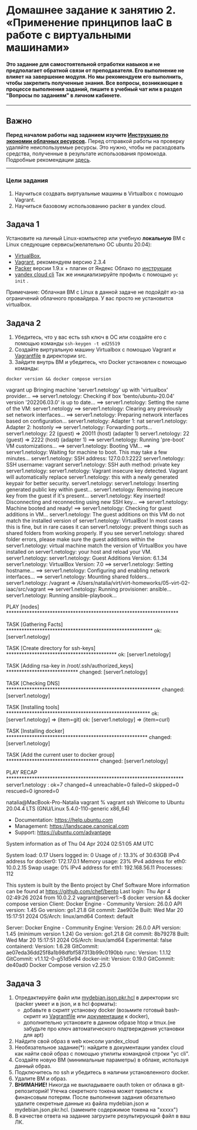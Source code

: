 
# Домашнее задание к занятию 2. «Применение принципов IaaC в работе с виртуальными машинами»

#### Это задание для самостоятельной отработки навыков и не предполагает обратной связи от преподавателя. Его выполнение не влияет на завершение модуля. Но мы рекомендуем его выполнить, чтобы закрепить полученные знания. Все вопросы, возникающие в процессе выполнения заданий, пишите в учебный чат или в раздел "Вопросы по заданиям" в личном кабинете.
---
## Важно

**Перед началом работы над заданием изучите [Инструкцию по экономии облачных ресурсов](https://github.com/netology-code/devops-materials/blob/master/cloudwork.MD).**
Перед отправкой работы на проверку удаляйте неиспользуемые ресурсы.
Это нужно, чтобы не расходовать средства, полученные в результате использования промокода.
Подробные рекомендации [здесь](https://github.com/netology-code/virt-homeworks/blob/virt-11/r/README.md).

---

### Цели задания

1. Научиться создвать виртуальные машины в Virtualbox с помощью Vagrant.
2. Научиться базовому использованию packer в yandex cloud.

   
## Задача 1
Установите на личный Linux-компьютер или учебную **локальную** ВМ с Linux следующие сервисы(желательно ОС ubuntu 20.04):

- [VirtualBox](https://www.virtualbox.org/),
- [Vagrant](https://github.com/netology-code/devops-materials), рекомендуем версию 2.3.4
- [Packer](https://github.com/netology-code/devops-materials/blob/master/README.md) версии 1.9.х + плагин от Яндекс Облако по [инструкции](https://cloud.yandex.ru/docs/tutorials/infrastructure-management/packer-quickstart)
- [уandex cloud cli](https://cloud.yandex.com/ru/docs/cli/quickstart) Так же инициализируйте профиль с помощью ```yc init``` .


Примечание: Облачная ВМ с Linux в данной задаче не подойдёт из-за ограничений облачного провайдера. У вас просто не установится virtualbox.

## Задача 2

1. Убедитесь, что у вас есть ssh ключ в ОС или создайте его с помощью команды ```ssh-keygen -t ed25519```
2. Создайте виртуальную машину Virtualbox с помощью Vagrant и  [Vagrantfile](https://github.com/netology-code/virtd-homeworks/blob/shvirtd-1/05-virt-02-iaac/src/Vagrantfile) в директории src.
3. Зайдите внутрь ВМ и убедитесь, что Docker установлен с помощью команды:
```
docker version && docker compose version
```

 vagrant up
Bringing machine 'server1.netology' up with 'virtualbox' provider...
==> server1.netology: Checking if box 'bento/ubuntu-20.04' version '202206.03.0' is up to date...
==> server1.netology: Setting the name of the VM: server1.netology
==> server1.netology: Clearing any previously set network interfaces...
==> server1.netology: Preparing network interfaces based on configuration...
    server1.netology: Adapter 1: nat
    server1.netology: Adapter 2: hostonly
==> server1.netology: Forwarding ports...
    server1.netology: 22 (guest) => 20011 (host) (adapter 1)
    server1.netology: 22 (guest) => 2222 (host) (adapter 1)
==> server1.netology: Running 'pre-boot' VM customizations...
==> server1.netology: Booting VM...
==> server1.netology: Waiting for machine to boot. This may take a few minutes...
    server1.netology: SSH address: 127.0.0.1:2222
    server1.netology: SSH username: vagrant
    server1.netology: SSH auth method: private key
    server1.netology:
    server1.netology: Vagrant insecure key detected. Vagrant will automatically replace
    server1.netology: this with a newly generated keypair for better security.
    server1.netology:
    server1.netology: Inserting generated public key within guest...
    server1.netology: Removing insecure key from the guest if it's present...
    server1.netology: Key inserted! Disconnecting and reconnecting using new SSH key...
==> server1.netology: Machine booted and ready!
==> server1.netology: Checking for guest additions in VM...
    server1.netology: The guest additions on this VM do not match the installed version of
    server1.netology: VirtualBox! In most cases this is fine, but in rare cases it can
    server1.netology: prevent things such as shared folders from working properly. If you see
    server1.netology: shared folder errors, please make sure the guest additions within the
    server1.netology: virtual machine match the version of VirtualBox you have installed on
    server1.netology: your host and reload your VM.
    server1.netology:
    server1.netology: Guest Additions Version: 6.1.34
    server1.netology: VirtualBox Version: 7.0
==> server1.netology: Setting hostname...
==> server1.netology: Configuring and enabling network interfaces...
==> server1.netology: Mounting shared folders...
    server1.netology: /vagrant => /Users/natalia/virt/virt-homeworks/05-virt-02-iaac/src/vagrant
==> server1.netology: Running provisioner: ansible...
    server1.netology: Running ansible-playbook...

PLAY [nodes] *******************************************************************

TASK [Gathering Facts] *********************************************************
ok: [server1.netology]

TASK [Create directory for ssh-keys] *******************************************
ok: [server1.netology]

TASK [Adding rsa-key in /root/.ssh/authorized_keys] ****************************
changed: [server1.netology]

TASK [Checking DNS] ************************************************************
changed: [server1.netology]

TASK [Installing tools] ********************************************************
ok: [server1.netology] => (item=git)
ok: [server1.netology] => (item=curl)

TASK [Installing docker] *******************************************************
changed: [server1.netology]

TASK [Add the current user to docker group] ************************************
changed: [server1.netology]

PLAY RECAP *********************************************************************
server1.netology           : ok=7    changed=4    unreachable=0    failed=0    skipped=0    rescued=0    ignored=0

natalia@MacBook-Pro-Natalia vagrant % vagrant ssh
Welcome to Ubuntu 20.04.4 LTS (GNU/Linux 5.4.0-110-generic x86_64)

 * Documentation:  https://help.ubuntu.com
 * Management:     https://landscape.canonical.com
 * Support:        https://ubuntu.com/advantage

  System information as of Thu 04 Apr 2024 02:51:05 AM UTC

  System load:  0.17               Users logged in:          0
  Usage of /:   13.3% of 30.63GB   IPv4 address for docker0: 172.17.0.1
  Memory usage: 23%                IPv4 address for eth0:    10.0.2.15
  Swap usage:   0%                 IPv4 address for eth1:    192.168.56.11
  Processes:    112


This system is built by the Bento project by Chef Software
More information can be found at https://github.com/chef/bento
Last login: Thu Apr  4 02:49:26 2024 from 10.0.2.2
vagrant@server1:~$ docker version && docker compose version
Client: Docker Engine - Community
 Version:           26.0.0
 API version:       1.45
 Go version:        go1.21.8
 Git commit:        2ae903e
 Built:             Wed Mar 20 15:17:51 2024
 OS/Arch:           linux/amd64
 Context:           default

Server: Docker Engine - Community
 Engine:
  Version:          26.0.0
  API version:      1.45 (minimum version 1.24)
  Go version:       go1.21.8
  Git commit:       8b79278
  Built:            Wed Mar 20 15:17:51 2024
  OS/Arch:          linux/amd64
  Experimental:     false
 containerd:
  Version:          1.6.28
  GitCommit:        ae07eda36dd25f8a1b98dfbf587313b99c0190bb
 runc:
  Version:          1.1.12
  GitCommit:        v1.1.12-0-g51d5e94
 docker-init:
  Version:          0.19.0
  GitCommit:        de40ad0
Docker Compose version v2.25.0

## Задача 3

1. Отредактируйте файл    или  [mydebian.json.pkr.hcl](https://github.com/netology-code/virtd-homeworks/blob/shvirtd-1/05-virt-02-iaac/src/mydebian.json.pkr.hcl)  в директории src (packer умеет и в json, и в hcl форматы):
   - добавьте в скрипт установку docker (возьмите готовый bash-скрипт из [Vagrantfile](https://github.com/netology-code/virtd-homeworks/blob/shvirtd-1/05-virt-02-iaac/src/Vagrantfile)  или  [документации]( https://docs.docker.com/engine/install/ubuntu/#install-using-the-repository)  к docker), 
   - дополнительно установите в данном образе htop и tmux.(не забудьте про ключ автоматического подтверждения установки для apt)
3. Найдите свой образ в web консоли yandex_cloud
4. Необязательное задание(*): найдите в документации yandex cloud как найти свой образ с помощью утилиты командной строки "yc cli".
5. Создайте новую ВМ (минимальные параметры) в облаке, используя данный образ.
6. Подключитесь по ssh и убедитесь в наличии установленного docker.
7. Удалите ВМ и образ.
8. **ВНИМАНИЕ!** Никогда не выкладываете oauth token от облака в git-репозиторий! Утечка секретного токена может привести к финансовым потерям. После выполнения задания обязательно удалите секретные данные из файла mydebian.json и mydebian.json.pkr.hcl. (замените содержимое токена на  "ххххх")
9. В качестве ответа на задание  загрузите результирующий файл в ваш ЛК.
